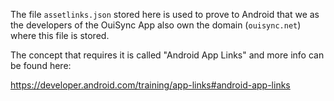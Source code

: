 The file `assetlinks.json` stored here is used to prove to Android that we as the developers of
the OuiSync App also own the domain (`ouisync.net`) where this file is stored.

The concept that requires it is called "Android App Links" and more info can be found here:

https://developer.android.com/training/app-links#android-app-links
